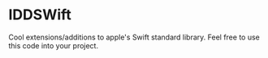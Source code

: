 # IDDSWift

Cool extensions/additions to apple's Swift standard library.
Feel free to use this code into your project.

